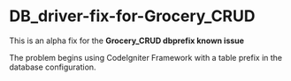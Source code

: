 # DB_driver-fix-for-Grocery_CRUD

This is an alpha fix for the **Grocery_CRUD dbprefix known issue**

The problem begins using CodeIgniter Framework with a table prefix in the database configuration.